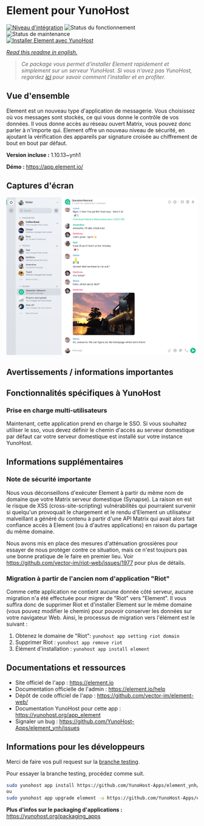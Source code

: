 <!--
N.B.: This README was automatically generated by https://github.com/YunoHost/apps/tree/master/tools/README-generator
It shall NOT be edited by hand.
-->

# Element pour YunoHost

[![Niveau d'intégration](https://dash.yunohost.org/integration/element.svg)](https://dash.yunohost.org/appci/app/element) ![Status du fonctionnement](https://ci-apps.yunohost.org/ci/badges/element.status.svg) ![Status de maintenance](https://ci-apps.yunohost.org/ci/badges/element.maintain.svg)  
[![Installer Element avec YunoHost](https://install-app.yunohost.org/install-with-yunohost.svg)](https://install-app.yunohost.org/?app=element)

*[Read this readme in english.](./README.md)*

> *Ce package vous permet d'installer Element rapidement et simplement sur un serveur YunoHost.
Si vous n'avez pas YunoHost, regardez [ici](https://yunohost.org/#/install) pour savoir comment l'installer et en profiter.*

## Vue d'ensemble

Element est un nouveau type d'application de messagerie. Vous choisissez où vos messages sont stockés, ce qui vous donne le contrôle de vos données. Il vous donne accès au réseau ouvert Matrix, vous pouvez donc parler à n'importe qui. Element offre un nouveau niveau de sécurité, en ajoutant la vérification des appareils par signature croisée au chiffrement de bout en bout par défaut. 

**Version incluse :** 1.10.13~ynh1

**Démo :** https://app.element.io/

## Captures d'écran

![Capture d'écran de Element](./doc/screenshots/homepage-all-platforms-1_1.png)

## Avertissements / informations importantes

## Fonctionnalités spécifiques à YunoHost

### Prise en charge multi-utilisateurs

Maintenant, cette application prend en charge le SSO. Si vous souhaitez utiliser le sso, vous devez définir le chemin d'accès au serveur domestique par défaut car votre serveur domestique est installé sur votre instance YunoHost.

## Informations supplémentaires

### Note de sécurité importante

Nous vous déconseillons d'exécuter Element à partir du même nom de domaine que votre Matrix
serveur domestique (Synapse). La raison en est le risque de XSS (cross-site-scripting)
vulnérabilités qui pourraient survenir si quelqu'un provoquait le chargement et le rendu d'Element
un utilisateur malveillant a généré du contenu à partir d'une API Matrix qui avait alors fait confiance
accès à Element (ou à d'autres applications) en raison du partage du même domaine.

Nous avons mis en place des mesures d'atténuation grossières pour essayer de nous protéger contre ce
situation, mais ce n'est toujours pas une bonne pratique de le faire en premier lieu. Voir
https://github.com/vector-im/riot-web/issues/1977 pour plus de détails.

### Migration à partir de l'ancien nom d'application "Riot"

Comme cette application ne contient aucune donnée côté serveur, aucune migration n'a été effectuée pour migrer de "Riot" vers "Element".
Il vous suffira donc de supprimer Riot et d'installer Element sur le même domaine (vous pouvez modifier le chemin) pour pouvoir conserver les données sur votre navigateur Web.
Ainsi, le processus de migration vers l'élément est le suivant :

1. Obtenez le domaine de "Riot": `yunohost app setting riot domain`
2. Supprimer Riot : `yunohost app remove riot`
3. Élément d'installation : `yunohost app install element`

## Documentations et ressources

* Site officiel de l'app : <https://element.io>
* Documentation officielle de l'admin : <https://element.io/help>
* Dépôt de code officiel de l'app : <https://github.com/vector-im/element-web/>
* Documentation YunoHost pour cette app : <https://yunohost.org/app_element>
* Signaler un bug : <https://github.com/YunoHost-Apps/element_ynh/issues>

## Informations pour les développeurs

Merci de faire vos pull request sur la [branche testing](https://github.com/YunoHost-Apps/element_ynh/tree/testing).

Pour essayer la branche testing, procédez comme suit.

``` bash
sudo yunohost app install https://github.com/YunoHost-Apps/element_ynh/tree/testing --debug
ou
sudo yunohost app upgrade element -u https://github.com/YunoHost-Apps/element_ynh/tree/testing --debug
```

**Plus d'infos sur le packaging d'applications :** <https://yunohost.org/packaging_apps>
